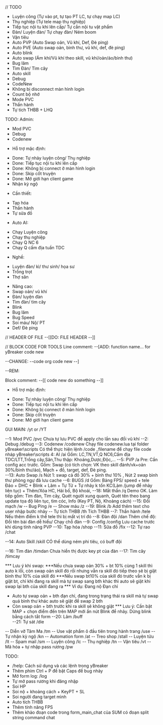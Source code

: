 // TODO

- Luyện công (Tự vào pt, tự tạo PT LC, tự chạy map LC)
- Thụ nghiệp (Tự tele map thụ nghiệp)
- Tiếp tục nội tu khi lên cấp/ Tự cắn nội tu vật phẩm
- Đàn/ Luyện đàn/ Tự chạy đàn/ Ném boom
- Vận tiêu
- Auto PVP (Auto Swap oản, Vũ khí, Def, Đè ping)
- Auto PVE (Auto swap oản, bình thư, vũ khí, def, đè ping)
- Auto blink
- Auto swap (Ám khí/Vũ khí theo skill, vũ khí/oản/áo/bình thư)
- Bug lãm
- Tìm Đàn/ Tìm cây
- Auto skill
- Debug
- CodeNew
- Không bị disconnect màn hình login
- Count bộ nhớ
- Mode PVC
- Thần hành
- Tự tích THBB + LHQ


TODO:
Admin:
* Mod PVC
* Debug
* Codenew

- Hỗ trợ mặc định:
+ Done: Tự nhảy luyện công/ Thụ nghiệp
+ Done: Tiếp tục nội tu khi lên cấp
+ Done: Không bị connect ở màn hình login
+ Done: Skip cốt truyện
+ Done: Mở giới hạn client game
+ Nhận kỳ ngộ

- Cần thiết:
+ Tạp hóa
+ Thần hành
+ Tự sửa đồ

- Auto AI:
+ Chạy Luyện công
+ Chạy thụ nghiệp
+ Chạy Q NC 6
+ Chạy Q cấm địa tuần TDC

- Nghề:
+ Luyện đàn/ kì/ thư sinh/ họa sư
+ Trồng trọt
+ Thợ săn

- Nâng cao:
- Swap oản/ vũ khí
- Đàn/ luyện đàn
- Tìm đàn/ tìm cây
- Blink
- Bug lãm
- Bug Speed
- Soi máu/ Nộ/ PT
- Def/ Đè ping



// HEADER OF FILE
--[[DO: FILE HEADER --]]

// BLOCK CODE FOR TOOLS
Line comment:
--[ADD: function name... for yBreaker
	code new

--CHANGE: 
--code org
  code new
--]

--REM:

Block comment:
--[[ code 
	new 
	do
	something
--]]


- Hỗ trợ mặc định:
+ Done: Tự nhảy luyện công/ Thụ nghiệp
+ Done: Tiếp tục nội tu khi lên cấp
+ Done: Không bị connect ở màn hình login
+ Done: Skip cốt truyện
+ Done: Mở giới hạn client game

GUI MAIN: /yt or /YT

--1: Mod PVC   	 /pvc		Chưa tự lưu PVC để apply cho lần sau đổi vũ khí
--2: Debug    	 /debug
--3: Codenew	 /codenew	Chạy file codenew.lua tại folder yBreaker\scripts
Có thể thực hiện lệnh /code _filename để chạy file code nháp yBreaker\scripts
4: AI			 /ai 		Gồm: LC,TN,VT,Q NC6,Cấm địa TDC/LTT,Trồng cây,Săn,Thu thập: Khoáng,Dược,Độc,...
--5: PVP		 /a 		Pre: Cần config acc trước. Gồm: Swap (có tích chọn: VK theo skill đánh/vk+oản 30%/bình thư/áo), Mạch + đồ, target, def, Đè ping.					
--13: Auto Swap	 /s  	Nút 1: swap cả đồ 30% + bình thư 10% , Nút 2 swap bình thư phòng ngự đã lưu cache
--6: BUGS		 /d  	Gồm: Bảng FPS/ speed + tele Đảo + DHC + Blink + Lãm + Tự Tử + Tự nhảy k tốn KC(Làm /jump để nhảy liên tục) + Thêm/Xóa HC, Hải bố, Bộ khoái, 
--18: Mắt thần	 /q		Demo OK. Làm tiếp gồm: Tìm đàn, Tìm cây, Quét người xung quanh, Quét tên theo bang update tọa độ liên tục, tìm cóc, Info (Key PT, Nộ, Khoảng cách) 
--15: Đổi mạch	 /w
-- Bug Ping  	 /e
-- Show máu  	 /z
--19: Blink	 	 /b     Add thêm text cho user nhập bước nhảy
-- Tự tích THBB  /th 	Tích THBB
--7: Thần hành	 /tele  	Nếu thêm điểm k thể tele thì bị mất vị trí đó
--8: Đàn đội	 /dan		Thêm chế độ: Đổi tên bài đàn dễ hiểu/ Chạy chỗ đàn
--9: Config	 	 /config    Lưu cache trước khi dùng tính năng PVP
--10: Tạp hóa	 /shop
--11: Sữa đồ	 /fix
--12: Tự rao	 /chat
		
--14: Auto Skill /skill		CÓ thể dùng ném phi tiêu, có buff đội
	
--16: Tìm đàn	 /timdan 	Chưa hiển thị được key pt của đàn
--17: Tìm cây	 /timcay 	

*** Lưu ý khi swap:
***Nếu chưa swap oản 30% + bt 10% cùng 1 skill thì auto k lỗi, còn swap oản skill đó rồi nhưng vẫn ra skill đó tiếp theo sẽ bị giật bình thư 10% của skill đó
***Nếu swap bt10% của skill đó trước vẫn k bị giật bt, chỉ khi đang ra skill mà tự swap sang bth khác thì auto sẽ giật khi swap lại bth của skill đang ra
*** Ví dụ: Đang nộ Đạn chỉ
* Auto tự swap oản + bth đạn chỉ, đang trong trạng thái ra skill mà tự swap quá bình thư khác auto sẽ giật để swap 2 bth
* Còn swap oản + bth trước khi ra skill sẽ không giật
*** Lưu ý: 
Cần bật MAP + chọn điểm đến trên MAP mới ấn nút Blink để nhảy.
Dừng blink bằng cách tắt form
--20: Lãm	 /buff 		
--21: Tự sát /die


-- Diễn vỡ Tâm Ma		/tm
-- Use vật phẩm ô đầu tiên trong hành trang /use
-- Tự nhận kỳ ngộ 		/kn
-- Automation form		/at
-- Treo shop			/stall
-- Luyện tửu			/lt
-- Spam mail			/sm
-- Luyện công			/lc
-- Thụ nghiệp			/tn
-- Vận tiêu			/vt
-- Mã hóa + tự nhập pass rương	/pw 

TODO:

- /help: Cách sử dụng và các lệnh trong yBreaker
- Thêm phím Ctrl + P để bật
	Caps để bug nhảy
- Mở form log: /log
- Tự mở pass rương khi đăng nhập
- Soi HP
- Soi nộ + khoảng cách + KeyPT + SL 
- Soi người đang target mình
- Auto tích THBB
- Thêm tính năng FPS
- Thêm khảo đoạn code trong form_main_chat của SUM có đoạn split string command chat


